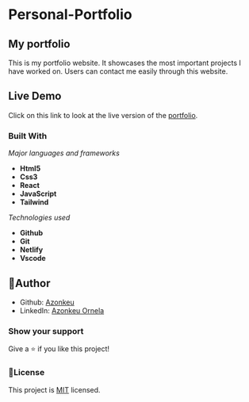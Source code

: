 # Personal-Portfolio

## My portfolio 

This is my portfolio website. It showcases the most important projects I have worked on. Users can contact me easily through this website.

## Live Demo

Click on this link to look at the live version of the [portfolio]( ).

### Built With

  *Major languages and frameworks*
 - **Html5** 
 - **Css3**
 - **React**
 - **JavaScript**
 - **Tailwind**

  *Technologies used*
 - **Github**
 - **Git**
 - **Netlify** 
 - **Vscode**

## 👩Author

- Github: [Azonkeu](https://github.com/Azonkeu)
- LinkedIn: [Azonkeu Ornela](https://www.linkedin.com/in/azonkeu-ornela-88a14b172/)


### Show your support

Give a ⭐️ if you like this project!

### 📝License

This project is [MIT](https://github.com/Azonkeu/azonkeu-portfolio/blob/main/LICENSE) licensed.
